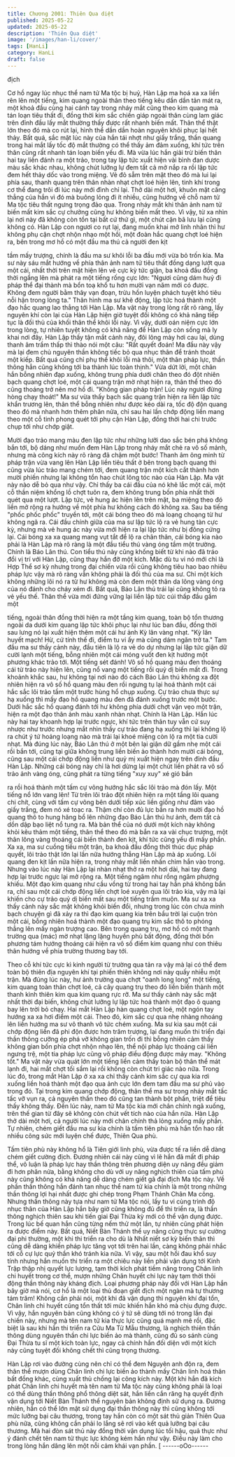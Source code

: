 ```yaml
---
title: Chương 2001: Thiên Qua diệt
published: 2025-05-22
updated: 2025-05-22
description: 'Thiên Qua diệt'
image: '/images/han-li/cover/'
tags: [HanLi]
category: HanLi
draft: false
---
```


địch

Cơ hồ ngay lúc nhục thể nam tử Ma tộc bị huỷ, Hàn Lập ma hoá
xa xa liền rên lên một tiếng, kim quang ngoài thân theo tiếng kêu
dần dần tản mát ra, một khoả đầu cùng hai cánh tay trong nháy
mắt cũng theo kim quang mà tán loạn tiêu thất đi, đồng thời kim
sắc chiến giáp ngoài thân cùng lam giác trên đỉnh đầu lấy mắt
thường thấy được rất nhanh biến mất. Thân thể thật lớn theo đó
mà co rút lại, hình thể dần dần hoàn nguyên khôi phục lại hết
thảy.
Bất quá, sắc mặt lúc này của hắn tái nhợt như giấy trắng, thần
quang trong hai mắt lấy tốc độ mắt thường có thể thấy ảm đảm
xuống, khí tức trên thân cũng rất nhanh tán loạn biến yếu đi. Mà
vừa lúc hắn giải trừ biến thân hai tay liền đánh ra một trảo, trong
tay lập tức xuất hiện vài bình đan dược màu sắc khác nhau,
không chút lưỡng lự đem tất cả mở nắp ra rồi lập tức đem hết
thảy dốc vào trong miệng. Vẻ đỏ sẫm trên mặt theo đó mà lui lại
phía sau, thanh quang trên thân nhàn nhạt chợt loé hiện lên, tinh
khí trong cơ thể đang trôi đi lúc này mới đình chỉ lại.
Thở dài một hơi, khuôn mặt căng thẳng của hắn vì đó mà buông
lỏng đi ít nhiều, cũng hướng về chỗ nam tử Ma tộc tiêu thất
ngưng trọng đảo qua.
Trong nháy mắt khi thân ảnh nam tử biến mất kim sắc cự chưởng
cũng hư không biến mất theo. Vì vậy, từ xa nhìn lại nơi này đã
không còn tồn tại bất cứ thứ gì, một chút cặn bã lưu lại cũng
không có.
Hàn Lập con ngươi co rụt lại, đang muốn khai mở linh nhãn thì hư
không phụ cận chợt nhộn nhạo một hồi, một đoàn hắc quang chợt
loé hiện ra, bên trong mơ hồ có một đầu ma thú cả người đen kịt

tầm mấy trượng, chính là đầu ma sư khôi lỗi ba đầu mới vừa bỏ
trốn kia.
Ma sư này sáu mắt hướng về phía thân ảnh nam tử tiêu thất đồng
dạng lướt qua một cái, nhất thời trên mặt hiện lên vẻ cực kỳ tức
giận, ba khoả đầu đồng thời ngẩng lên mà phát ra một tiếng rống
cực lớn:
"Ngươi cũng dám huỷ đi pháp thể đại thành mà bổn toạ khổ tu
hơn mười vạn năm mới có được. Không đem người bằm thây vạn
đoạn, trừu hồn luyện phách tuyệt khó tiêu nỗi hận trong lòng ta."
Thân hình ma sư khẽ động, lập tức hoá thành một đạo hắc quang
lao thẳng tới Hàn Lập. Ma vật này trong lòng rất rõ ràng, lấy
nguyên khí còn lại của Hàn Lập hiện giờ tuyệt đối không có khả
năng tiếp tục là đối thủ của khối thân thể khôi lỗi này. Vì vậy, dưới
oán niệm cực lớn trong lòng, tự nhiên tuyệt không có khả năng để
Hàn Lập còn sống mà ly khai nơi đây.
Hàn Lập thấy tận mắt cảnh này, đôi lông mày hơi cau lại, dùng
thanh âm trầm thấp thì thào nói một câu:
"Rất quyết đoán! Ma đầu này vậy mà lại đem chủ nguyên thần
không tiếc bỏ qua nhục thân để tránh thoát một kiếp. Bất quá
cũng chỉ phụ thể khôi lỗi mà thôi, một thân pháp lực, thần thông
hẳn cũng không tới ba thành lúc toàn thịnh."
Vừa dứt lời, một chân hắn bỗng nhiên đạp xuống, không trung
phía dưới chân theo đó đột nhiên bạch quang chợt loé, một cái
quang trận mờ nhạt hiện ra, thân thể theo đó cũng thoáng trở nên
mơ hồ đi.
"Không gian pháp trận! Lúc này ngươi đừng hòng chạy thoát!"
Ma sư vừa thấy bạch sắc quang trận hiện ra liền lập tức khẩn
trương lên, thân thể bỗng nhiên như được kéo dài ra, tốc độ độn
quang theo đó mà nhanh hơn thêm phân nửa, chỉ sau hai lần
chớp động liền mang theo một cỗ tinh phong quét tới phụ cận
Hàn Lập, đồng thời hai chi trước chụp tới như chớp giật.

Mười đạo trảo mang màu đen lập tức như những lưỡi dao sắc
bén phá không bắn tới, bộ dáng như muốn đem Hàn Lập trong
nháy mắt chẻ ra vô số mảnh, nhưng mà công kích này rõ ràng đã
chậm một bước!
Thanh âm ông minh từ pháp trận vừa vang lên Hàn Lập liền tiêu
thất ở bên trong bạch quang thì cũng vừa lúc trảo mang chém tới,
đem quang trận một kích cắt thành hơn mười phiến nhưng lại
không tổn hao chút lông tóc nào của Hàn Lập.
Ma vật này nào dễ bỏ qua như vậy.
Chỉ thấy ba cái đầu của nó khẽ lắc một cái, một cỗ thần niệm
khổng lồ chợt tuôn ra, đem không trung bốn phía nhất thời quét
qua một lượt. Lập tức, vẻ hung ác hiện lên trên mặt, ba miệng
theo đó liền mở rộng ra hướng về một phía hư không cách đó
không xa.
Sau ba tiếng "phốc phốc phốc" truyền tới, một cái bóng theo đó
mà loạng choạng từ hư không ngã ra.
Cái đầu chính giữa của ma sư lập tức lộ ra vẻ hung tàn cực kỳ,
nhưng mà vẻ hung ác này vừa mới hiện ra lại lập tức như bị đông
cứng lại.
Cái bóng xa xa quang mang vụt tắt để lộ ra chân thân, cái bóng
kia nào phải là Hàn Lập mà rõ ràng là một đầu tiểu thú vàng óng
tầm một trường.
Chính là Báo Lân thú.
Con tiểu thú này cũng khống biết từ khi nào đã tráo đổi vị trí với
Hàn Lập, cũng thay hắn đỡ một kích. Mặc dù tu vi nó mới chỉ là
Hợp Thể sơ kỳ nhưng trong đại chiến vừa rồi cũng không tiêu hao
bao nhiêu pháp lực vậy mà rõ ràng vẫn không phải là đối thủ của
ma sư. Chỉ một kích không những lôi nó ra từ hư không mà còn
đem một thân da lông vàng óng của nó đánh cho cháy xém đi.
Bất quá, Báo Lân thú trái lại cũng không tỏ ra vẻ yếu thế. Thân
thể vừa mới đứng vững lại liền lập tức cúi thấp đầu gầm một

tiếng, ngoài thân đồng thời hiện ra một tầng kim quang, toàn bộ
tổn thương ngoài da dưới kim quang lập tức khôi phục lại như lúc
ban đầu, đồng thời sau lưng nó lại xuất hiện thêm một cái hư ảnh
Kỳ lân vàng nhạt.
"Kỳ lân huyết mạch! Hừ, cứ tính thế đi, điểm tu vi ấy mà cũng dám
ngăn trở ta."
Tam đầu ma sư thấy cảnh này, đầu tiên là lộ ra vẻ do dự nhưng
lại lập tức giận dữ cười lạnh một tiếng, bỗng nhiên một cái móng
vuốt đen kịt hướng một phương khác trảo tới.
Một tiếng sét đánh!
Vô số hồ quang màu đen thoáng cái từ trảo này hiện lên, cũng nổ
vang một tiếng rồi quỷ dị biến mất đi.
Trong khoảnh khắc sau, hư không tại nơi nào đó cách Báo Lân
thú không xa đột nhiên hiện ra vô số hồ quang màu đen rồi ngưng
tụ lại hoá thành một cái hắc sắc lôi trảo tầm một trước hùng hổ
chụp xuống. Cự trảo chưa thực sự hạ xuống thì mấy đạo hồ
quang màu đen đã đánh xuống trước một bước.
Dưới hắc sắc hồ quang đánh tới hư không phía dưới chợt vặn
vẹo một trận, hiện ra một đạo thân ảnh màu xanh nhàn nhạt.
Chính là Hàn Lập.
Hắn lúc này hai tay khoanh hợp lại trước ngực, khí tức trên thân
tuy vẫn cứ suy nhược như trước nhưng mắt nhìn thấy cự trảo
đang hạ xuống thì lại không lộ ra chút ý tứ hoảng loạng nào mà
trái lại khoé miệng còn lộ ra một tia cười nhạt.
Mà đúng lúc này, Báo Lân thú ở một bên lại giận dữ gầm nhẹ một
cái rồi bắn tới, cũng tại giữa không trung liền biến ảo thành hơn
mười cái bóng, cũng sau một cái chớp động liền như quỷ mị xuất
hiện ngay trên đỉnh đầu Hàn Lập.
Những cái bóng này chỉ là hơi dừng lại một chút liền phát ra vô số
trảo ảnh vàng óng, cũng phát ra từng tiếng "xuy xuy" xé gió bắn

ra rồi hoá thành một tấm cự võng hướng hắc sắc lôi trảo mà đón
lấy.
Một tiếng nổ lớn vang lên!
Từ trên lôi trảo đột nhiên hiện ra một tầng lôi quang chi chít, cùng
với tấm cự võng bên dưới tiếp xúc liền giống như đâm vào giấy
trắng, đem nó xé toạc ra. Thậm chí còn đủ lực bắn ra hơn mười
đạo hồ quang thô to hung hăng bổ lên những đạo Báo Lân thú hư
ảnh, đem tất cả dồn dập bạo liệt nổ tung ra. Mà bản thể của nó
dưới một kích này không khỏi kêu thảm một tiếng, thân thể theo
đó mà bắn ra xa vài chục trượng, một thân lông vàng thoáng cái
biến thành đen kịt, khí tức cũng yếu đi mấy phần.
Xa xa, ma sư cuồng tiếu một trận, ba khoả đầu đồng thời thúc
dục pháp quyết, lôi trảo thật lớn lại lần nữa hướng thẳng Hàn Lập
mà áp xuống.
Lôi quang đen kịt lần nữa hiện ra, trong nháy mắt liền nhấn chìm
hắn vào trong.
Nhưng vào lúc này Hàn Lập lại nhàn nhạt thở ra một hơi dài, hai
tay đang hợp lại trước ngực lại mở rộng ra.
Một tiếng ngâm như rồng ngâm phượng khiếu.
Một đạo kim quang như cầu vồng từ trong hai tay hắn phá không
bắn ra, chỉ sau một cái chớp động liền chợt loé xuyên qua lôi trảo
kia, vậy mà lại khiến cho cự trảo quỷ dị biến mất sau một tiếng
trầm muộn.
Ma sư xa xa thấy cảnh này sắc mặt không khỏi biến đổi, nhưng
trong lúc còn chưa minh bạch chuyện gì đã xảy ra thì đạo kim
quang kia trên bầu trời lại cuộn tròn một cái, bỗng nhiên hoá
thành một đạo quang trụ kim sắc thô to phóng thẳng lên mấy
ngàn trượng cao. Bên trong quang trụ, mơ hồ có một thanh
trường qua (mác) mờ nhạt lặng lặng huyền phù bất động, đồng
thời bốn phương tám hướng thoáng cái hiện ra vô số điểm kim
quang như con thiêu thân hướng về phía trường thương bay tới.

Theo cỗ khí tức cực kì kinh người từ trường qua tản ra vậy mà lại
có thể đem toàn bộ thiên địa nguyên khí tại phiến thiên không nơi
này quấy nhiễu một trận. Mà đúng lúc này, hư ảnh trường qua
chợt "oanh long long" một tiếng, kim quang toàn thân chợt loé, cả
cây quang trụ theo đó liền biến thành một thanh kình thiên kim
qua kim quang rực rỡ.
Ma sư thấy cảnh này sắc mặt nhất thời đại biến, không chút
lưỡng lự lập tức hoá thành một đạo ô quang bay lên trời bỏ chạy.
Hai mắt Hàn Lập hàn quang chợt loé, một ngón tay hướng xa xa
hơi điểm một cái. Theo đó, kim sắc cự qua nhẹ nhàng nhoáng lên
liền hướng ma sư vô thanh vô tức chém xuống.
Ma sư kia sau một cái chớp động liền đã phi độn được hơn trăm
trượng, lại đang muốn thi triển đại thần thông cưỡng ép phá vỡ
không gian trốn đi thì bỗng nhiên cảm thấy không gian bốn phía
chợt nhộn nhạo lên, thể nội pháp lực thoáng cái liền ngưng trệ,
một tia pháp lực cũng vô pháp điều động được mảy may.
"Không tốt."
Ma vật này vừa quát lớn một tiếng liền cảm thấy toàn bộ thân thể
mát lạnh đi, hai mắt chợt tối sầm lại rồi không còn chút tri giác
nào nữa.
Trong lúc đó, trong mắt Hàn Lập ở xa xa chỉ thấy cảnh kim sắc cự
qua kia rơi xuống liền hoá thành một đạo qua ảnh cực lớn đem
tam đầu ma sư phủ vào trong đó. Tại trong kim quang chớp động,
thân thể ma sư trong nháy mắt tấc tấc vỡ vụn ra, cả nguyên thần
theo đó cũng tan thành bột phấn, triệt để tiêu thấy không thấy.
Đến lúc này, nam tử Ma tộc kia mới chân chính ngã xuống, trên
thế gian từ đây sẽ không còn chút vết tích nào của hắn nữa.
Hàn Lập thở dài một hơi, cả người lúc này mới chân chính thả
lỏng xuống mấy phần.
Tự nhiên, chém giết đầu ma sư kia chính là tấm tiên phù mà hắn
tổn hao rất nhiều công sức mới luyện chế được, Thiên Qua phù.

Tấm tiên phù này không hổ là Tiên giới linh phù, vừa được tế ra
liền dễ dàng chém giết cường địch. Đương nhiên cái này cũng vì
lẽ hắn đã mất đi pháp thể, vô luận là pháp lực hay thần thông trên
phương diện uy năng đều giảm đi hơn phân nửa, bằng không cho
dù với uy năng nghịch thiên của tấm phù này cũng không có khả
năng dễ dàng chém giết gã đại địch Ma tộc này.
Về phần thần thông hắn đánh tan nhục thể nam tử kia chính là
một trong những thần thông lợi hại nhất được ghi chép trong
Phạm Thánh Chân Ma công. Nhưng thần thông này tựa như nam
tử Ma tộc nói, lấy tu vi cùng trình độ nhục thân của Hàn Lập hắn
bây giờ cũng không đủ để thi triển ra, là thần thông nghịch thiên
sau khi tiến giai Đại Thừa kỳ mới có thể vận dụng được. Trong lúc
bế quan hắn cũng từng nếm thử một lần, tự nhiên cũng phát hiện
ra được điểm này.
Bất quá, Niết Bàn Thánh thể uy năng cũng thực sự cường đại phi
thường, một khi thi triển ra cho dù là Nhất niết sơ kỳ biến thân thì
cũng dễ dàng khiến pháp lực tăng vọt tới trên hai lần, càng không
phải nhắc tới cỗ cự lực quỷ thần khó tránh kia nữa.
Vì vậy, sau một hồi đau khổ suy tính nhưng hắn muốn thi triển ra
một chiêu này liền phải vận dụng tới Kinh Trập thập nhị quyết lực
lượng, tạm thời kích phát tiềm năng trong Chân linh chi huyết
trong cơ thể, mượn những Chân huyết chi lực này tạm thời thôi
động thần thông này kháng địch.
Loại phương pháp này đối với Hàn Lập hắn bây giờ mà nói, cơ hồ
là một loại thủ đoạn giết địch một ngàn mà tự thương tám trăm!
Không cần phải nói, một khi đã vận dụng thì nguyên khí đại tổn,
Chân linh chi huyết cũng tổn thất tới mức khiến hắn khó mà chịu
đựng được. Vì vậy, hắn nguyên bản cũng không có ý tứ sẽ dùng
tới nó trong lần đại chiến này, nhưng mà tên nam tử kia thực lực
cũng quá mạnh mẽ rồi, đặc biệt là sau khi hắn thi triển ra Cửu Ma
Tử Mẫu thương, là nghịch thiên thần thông dùng nguyên thần chi
lực biến ảo mà thành, cũng đủ so sánh cùng Đại Thừa tu sĩ một
kích toàn lực, ngay cả chính hắn đối diện với một kích này cũng
tuyệt đối không chết thì cũng trọng thương.

Hàn Lập rơi vào đường cùng nên chỉ có thể đem Nguyên anh độn
ra, đem thân thể mượn dùng Chân linh chi lực biến ảo thành mấy
Chân linh hoá thân bất đồng khác, cùng xuất thủ chống lại công
kích này.
Một khi hắn đã kích phát Chân linh chi huyết mà tên nam tử Ma
tộc này cũng không phải là loại có thể dùng thần thông phổ thông
diệt sát, hắn liền cắn răng hạ quyết định vận dụng tới Niết Bàn
Thánh thể nguyên bản không định sử dụng ra.
Đương nhiên, hắn có thể lớn mật sử dụng đại thần thông này thì
cũng không tới mức lưỡng bại câu thương, trong tay hắn còn có
một sát thủ giản Thiên Qua phù nữa, cũng không cần phải lo lắng
sẽ rơi vào kết quả lưỡng bại câu thương. Mà hai đòn sát thủ này
đồng thời vận dụng lúc tối hậu, quả thực như ý đánh chết tên nam
tử thực lực không kém hắn như vậy.
Điều này làm cho trong lòng hắn dâng lên một nỗi cảm khái vạn
phần.
[
------oOo------

